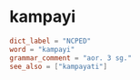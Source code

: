 # kampayi

``` toml
dict_label = "NCPED"
word = "kampayi"
grammar_comment = "aor. 3 sg."
see_also = ["kampayati"]
```

